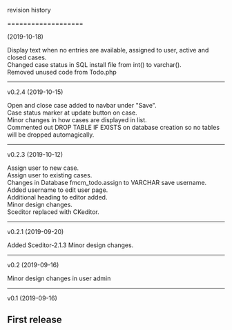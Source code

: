 revision history

===================


(2019-10-18)  

Display text when no entries are available, assigned to user, active and closed cases.  
Changed case status in SQL install file from int() to varchar().  
Removed unused code from Todo.php  

--------------------

v0.2.4 (2019-10-15)  

Open and close case added to navbar under "Save".  
Case status marker at update button on case.  
Minor changes in how cases are displayed in list.  
Commented out DROP TABLE IF EXISTS on database creation so no tables will be dropped automagically.  


-------------------

v0.2.3 (2019-10-12)

Assign user to new case.  
Assign user to existing cases.  
Changes in Database fmcm_todo.assign to VARCHAR save username.  
Added username to edit user page.  
Additional heading to editor added.  
Minor design changes.  
Sceditor replaced with CKeditor.  

-------------------

v0.2.1 (2019-09-20)

Added Sceditor-2.1.3
Minor design changes.

-------------------

v0.2 (2019-09-16)

Minor design changes in user admin

-------------------

v0.1 (2019-09-16)

First release
-------------------
